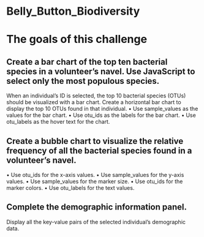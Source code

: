 # Belly_Button_Biodiversity

# The goals of this challenge

## Create a bar chart of the top ten bacterial species in a volunteer’s navel. Use JavaScript to select only the most populous species.
When an individual’s ID is selected, the top 10 bacterial species (OTUs) should be visualized with a bar chart. Create a horizontal bar chart to display the top 10 OTUs found in that individual.
•	Use sample_values as the values for the bar chart.
•	Use otu_ids as the labels for the bar chart.
•	Use otu_labels as the hover text for the chart.

## Create a bubble chart to visualize the relative frequency of all the bacterial species found in a volunteer’s navel.
•	Use otu_ids for the x-axis values.
•	Use sample_values for the y-axis values.
•	Use sample_values for the marker size.
•	Use otu_ids for the marker colors.
•	Use otu_labels for the text values.

## Complete the demographic information panel.
Display all the key-value pairs of the selected individual’s demographic data. 

